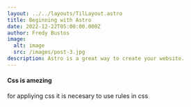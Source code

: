 ```yaml
---
layout: ../../layouts/TilLayout.astro
title: Beginning with Astro
date: 2022-12-22T05:00:00.000Z
author: Fredy Bustos
image:
  alt: image
  src: /images/post-3.jpg
description: Astro is a great way to create your website.
---
```



#### Css is amezing

for appliying css it is necesary to use rules in css